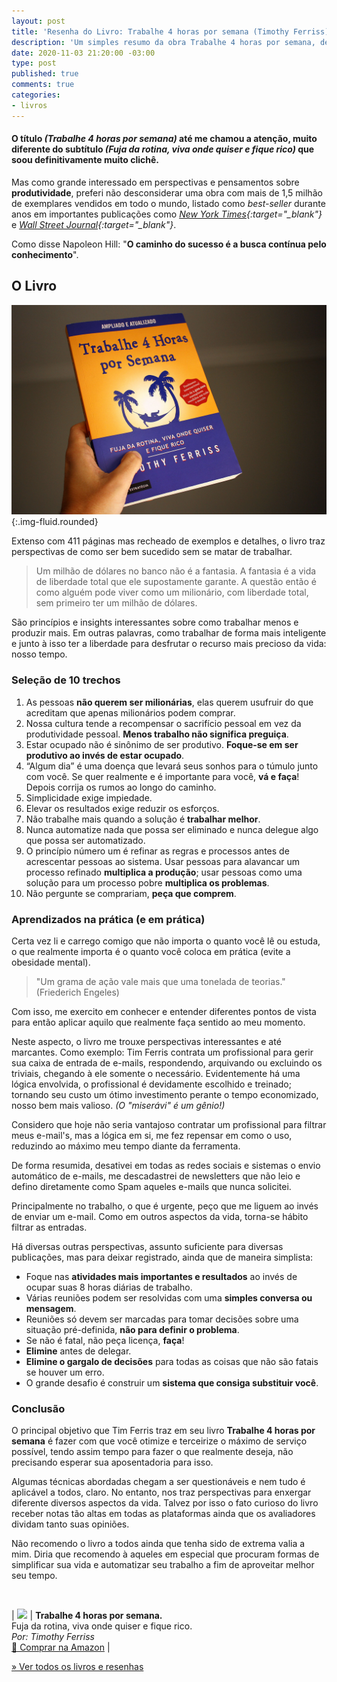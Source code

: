 ```yaml
---
layout: post
title: 'Resenha do Livro: Trabalhe 4 horas por semana (Timothy Ferriss)'
description: 'Um simples resumo da obra Trabalhe 4 horas por semana, de Timthy Ferris. Publicado por Thiago Nascimento.'
date: 2020-11-03 21:20:00 -03:00
type: post
published: true
comments: true
categories:
- livros
---
```


#### O título *(Trabalhe 4 horas por semana)* até me chamou a atenção, muito diferente do subtítulo *(Fuja da rotina, viva onde quiser e fique rico)* que soou definitivamente muito clichê.

Mas como grande interessado em perspectivas e pensamentos sobre **produtividade**, preferi não desconsiderar uma obra com mais de 1,5 milhão de exemplares vendidos em todo o mundo, listado como _best-seller_ durante anos em importantes publicações como *[New York Times](https://www.nytimes.com/books/best-sellers/){:target="_blank"}* e *[Wall Street Journal](https://www.wsj.com/news/types/best-selling-books){:target="_blank"}*.

Como disse Napoleon Hill: "**O caminho do sucesso é a busca contínua pelo conhecimento**".

## O Livro

![Livro Trabalhe 4 Horas por semana erguido por uma mão](/assets/imgs/livro-trabalhe-4-horas/livro-trabalhe-4-horas-por-semana.jpg){:.img-fluid.rounded}

Extenso com 411 páginas mas recheado de exemplos e detalhes, o livro traz perspectivas de como ser bem sucedido sem se matar de trabalhar.

> Um milhão de dólares no banco não é a fantasia. A fantasia é a vida de liberdade total que ele supostamente garante. A questão então é como alguém pode viver como um milionário, com liberdade total, sem primeiro ter um milhão de dólares.


São princípios e insights interessantes sobre como trabalhar menos e produzir mais. Em outras palavras, como trabalhar de forma mais inteligente e junto à isso ter a liberdade para desfrutar o recurso mais precioso da vida: nosso tempo.

### Seleção de 10 trechos

1. As pessoas **não querem ser milionárias**, elas querem usufruir do que acreditam que apenas milionários podem comprar.
2. Nossa cultura tende a recompensar o sacrifício pessoal em vez da produtividade pessoal. **Menos trabalho não significa preguiça**.
3. Estar ocupado não é sinônimo de ser produtivo. **Foque-se em ser produtivo ao invés de estar ocupado**.
4. “Algum dia” é uma doença que levará seus sonhos para o túmulo junto com você. Se quer realmente e é importante para você, **vá e faça**! Depois corrija os rumos ao longo do caminho.
5. Simplicidade exige impiedade.
6. Elevar os resultados exige reduzir os esforços.
7. Não trabalhe mais quando a solução é **trabalhar melhor**.
8. Nunca automatize nada que possa ser eliminado e nunca delegue algo que possa ser automatizado.
9. O princípio número um é refinar as regras e processos antes de acrescentar pessoas ao sistema. Usar pessoas para alavancar um processo refinado **multiplica a produção**; usar pessoas como uma solução para um processo pobre **multiplica os problemas**.
10. Não pergunte se comprariam, **peça que comprem**.

### Aprendizados na prática (e em prática)

Certa vez li e carrego comigo que não importa o quanto você lê ou estuda, o que realmente importa é o quanto você coloca em prática (evite a obesidade mental).

> "Um grama de ação vale mais que uma tonelada de teorias." (Friederich Engeles)

Com isso, me exercito em conhecer e entender diferentes pontos de vista para então aplicar aquilo que realmente faça sentido ao meu momento.

Neste aspecto, o livro me trouxe perspectivas interessantes e até marcantes. Como exemplo: Tim Ferris contrata um profissional para gerir sua caixa de entrada de e-mails, respondendo, arquivando ou excluindo os triviais, chegando à ele somente o necessário. Evidentemente há uma lógica envolvida, o profissional é devidamente escolhido e treinado; tornando seu custo um ótimo investimento perante o tempo economizado, nosso bem mais valioso. _(O "miserávi" é um gênio!)_

Considero que hoje não seria vantajoso contratar um profissional para filtrar meus e-mail's, mas a lógica em si, me fez repensar em como o uso, reduzindo ao máximo meu tempo diante da ferramenta.

De forma resumida, desativei em todas as redes sociais e sistemas o envio automático de e-mails, me descadastrei de newsletters que não leio e defino diretamente como Spam aqueles e-mails que nunca solicitei.

Principalmente no trabalho, o que é urgente, peço que me liguem ao invés de enviar um e-mail. Como em outros aspectos da vida, torna-se hábito filtrar as entradas.

Há diversas outras perspectivas, assunto suficiente para diversas publicações, mas para deixar registrado, ainda que de maneira simplista:

- Foque nas **atividades mais importantes e resultados** ao invés de ocupar suas 8 horas diárias de trabalho.
- Várias reuniões podem ser resolvidas com uma **simples conversa ou mensagem**.
- Reuniões só devem ser marcadas para tomar decisões sobre uma situação pré-definida, **não para definir o problema**.
- Se não é fatal, não peça licença, **faça**!
- **Elimine** antes de delegar.
- **Elimine o gargalo de decisões** para todas as coisas que não são fatais se houver um erro.
- O grande desafio é construir um **sistema que consiga substituir você**.

### Conclusão

O principal objetivo que Tim Ferris traz em seu livro **Trabalhe 4 horas por semana** é fazer com que você otimize e terceirize o máximo de serviço possível, tendo assim tempo para fazer o que realmente deseja, não precisando esperar sua aposentadoria para isso.

Algumas técnicas abordadas chegam a ser questionáveis e nem tudo é aplicável a todos, claro. No entanto, nos traz perspectivas para enxergar diferente diversos aspectos da vida. Talvez por isso o fato curioso do livro receber notas tão altas em todas as plataformas ainda que os avaliadores dividam tanto suas opiniões.

Não recomendo o livro a todos ainda que tenha sido de extrema valia a mim. Diria que recomendo à aqueles em especial que procuram formas de simplificar sua vida e automatizar seu trabalho a fim de aproveitar melhor seu tempo.

<br>

| <a target="_blank"  href="https://www.amazon.com.br/gp/product/8542211561/ref=as_li_tl?ie=UTF8&camp=1789&creative=9325&creativeASIN=8542211561&linkCode=as2&tag=thiagonasc-20&linkId=01bd6447e0adc0c2750f2de0e3490873"><img border="0" src="//ws-na.amazon-adsystem.com/widgets/q?_encoding=UTF8&MarketPlace=BR&ASIN=8542211561&ServiceVersion=20070822&ID=AsinImage&WS=1&Format=_SL160_&tag=thiagonasc-20" ></a><img src="//ir-br.amazon-adsystem.com/e/ir?t=thiagonasc-20&l=am2&o=33&a=8542211561" width="1" height="1" border="0" alt="" style="border:none !important; margin:0px !important;" /> | **Trabalhe 4 horas por semana.**<br>Fuja da rotina, viva onde quiser e fique rico.<br>*Por: Timothy Ferriss*<br><a target="_blank" href="https://amzn.to/2YFN9aO">🛒 Comprar na Amazon</a> |

[» Ver todos os livros e resenhas](/livros)
